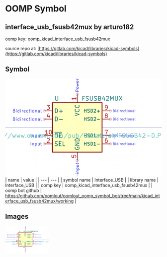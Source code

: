 # OOMP Symbol  
## interface_usb_fsusb42mux  by arturo182  
  
oomp key: oomp_kicad_interface_usb_fsusb42mux  
  
source repo at: [https://gitlab.com/kicad/libraries/kicad-symbols](https://gitlab.com/kicad/libraries/kicad-symbols)  
## Symbol  
  
[![working.png](working_600.png)](working.png)  
| name | value | 
| --- | --- | 
| symbol name | Interface_USB | 
| library name | Interface_USB | 
| oomp key | oomp_kicad_interface_usb_fsusb42mux | 
| oomp bot github | https://github.com/oomlout/oomlout_oomp_symbol_bot/tree/main/kicad_interface_usb_fsusb42mux/working | 
## Images  
  
[![working.png](working_140.png)](working.png)  
